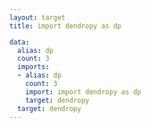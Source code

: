 ```yaml
---
layout: target
title: import dendropy as dp

data:
  alias: dp
  count: 3
  imports:
  - alias: dp
    count: 3
    import: import dendropy as dp
    target: dendropy
  target: dendropy
---
```

